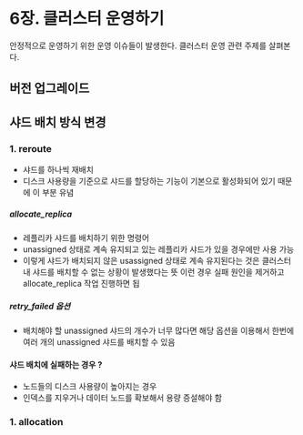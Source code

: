 # 6장. 클러스터 운영하기
안정적으로 운영하기 위한 운영 이슈들이 발생한다. 
클러스터 운영 관련 주제를 살펴본다.

## 버전 업그레이드


## 샤드 배치 방식 변경
### 1. reroute
- 샤드를 하나씩 재배치
- 디스크 사용량을 기준으로 샤드를 할당하는 기능이 기본으로 활성화되어 있기 때문에 이 부분 유념

##### allocate_replica
- 레플리카 샤드를 배치하기 위한 명령어
- unassigned 상태로 계속 유지되고 있는 레플리카 샤드가 있을 경우에만 사용 가능
- 이렇게 샤드가 배치되지 않은 usassigned 상태로 계속 유지된다는 것은 클러스터 내 샤드를 배치할 수 없는 상황이 발생했다는 뜻 이런 경우 실패 원인을 제거하고 allocate_replica 작업 진행하면 됩

##### retry_failed 옵션
- 배치해야 할 unassigned 샤드의 개수가 너무 많다면 해당 옵션을 이용해서 한번에 여러 개의 unassigned 샤드를 배치할 수 있음

#### 샤드 배치에 실패하는 경우 ? 
- 노드들의 디스크 사용량이 높아지는 경우
- 인덱스를 지우거나 데이터 노드를 확보해서 용량 증설해야 함

### 1. allocation

